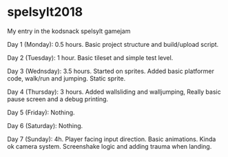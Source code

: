 # spelsylt2018
My entry in the kodsnack spelsylt gamejam

Day 1 (Monday): 0.5 hours. Basic project structure and build/upload script.

Day 2 (Tuesday): 1 hour. Basic tileset and simple test level.

Day 3 (Wednsday): 3.5 hours. Started on sprites. Added basic platformer code, walk/run and jumping. Static sprite.

Day 4 (Thursday): 3 hours. Added wallsliding and walljumping, Really basic pause screen and a debug printing.

Day 5 (Friday): Nothing.

Day 6 (Saturday): Nothing.

Day 7 (Sunday): 4h. Player facing input direction. Basic animations. Kinda ok camera system. Screenshake logic and adding trauma when landing.
